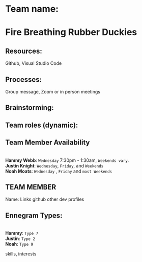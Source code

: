 # Team name: 
# Fire Breathing Rubber Duckies

## Resources: 
Github, Visual Studio Code
## Processes:
Group message, Zoom or in person meetings

## Brainstorming:

## Team roles (dynamic): 

## Team Member Availability
<br> **Hammy Webb**: `Wednesday` 7:30pm - 1:30am, `Weekends vary`.
<br> **Justin Knight**: `Wednesday`, `Friday`, and `Weekends`
<br> **Noah Moats**: `Wednesday` , `Friday` and `most Weekends`


## TEAM MEMBER
Name:
Links
github
other dev profiles 

## Ennegram Types:
<br> **Hammy**: `Type 7`
<br> **Justin**: `Type 2`
<br> **Noah**: `Type 9`

skills, interests
